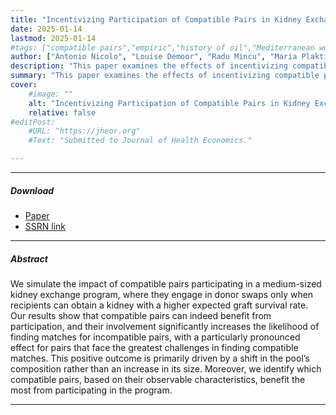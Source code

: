 ```yaml
---
title: "Incentivizing Participation of Compatible Pairs in Kidney Exchange Programs" 
date: 2025-01-14
lastmod: 2025-01-14
#tags: ["compatible pairs","empiric","history of oil","Mediterranean world"]
author: ["Antonio Nicolo", "Louise Demoor", "Radu Mincu", "Maria Plaktieva", "Caterina di Bella", "Lucrezia Furian"]
description: "This paper examines the effects of incentivizing compatible pairs to participate in kidney exchange programs. Submitted to Journal of Health Economics, 2025." 
summary: "This paper examines the effects of incentivizing compatible pairs to participate in kidney exchange programs, highlighting benefits for both compatible and incompatible pairs. " 
cover:
    #image: ""
    alt: "Incentivizing Participation of Compatible Pairs in Kidney Exchange Programs"
    relative: false
#editPost:
    #URL: "https://jheor.org"
    #Text: "Submitted to Journal of Health Economics."

---
```


---

##### Download

+ [Paper](paper1.pdf)
+ [SSRN link](https://papers.ssrn.com/sol3/papers.cfm?abstract_id=5105167)

---

##### Abstract

We simulate the impact of compatible pairs participating in a medium-sized kidney exchange program, where they engage in donor swaps only when recipients can obtain a kidney with a higher expected graft survival rate. Our results show that compatible pairs can indeed benefit from participation, and their involvement significantly increases the likelihood of finding matches for incompatible pairs, with a particularly pronounced effect for pairs that face the greatest challenges in finding compatible matches. This positive outcome is primarily driven by a shift in the pool’s composition rather than an increase in its size. Moreover, we identify which compatible pairs, based on their observable characteristics, benefit the most from participating in the program.



---
<!-- 
##### Citation

Unterholzer, Detlev A., and  Moritz-Maria von Igelfeld. 2013. "Unusual Uses For Olive Oil." *Journal of Oleic Science* 34 (1): 449–489. http://www.alexandermccallsmith.com/book/unusual-uses-for-olive-oil.

```BibTeX
@article{UI13,
author = {Detlev A. Unterholzer and Moritz-Maria von Igelfeld},
year = {2025},
title ={Incentivizing Participation of Compatible Pairs in Kidney Exchange Programs},
journal = {Work in progress},
url = {}}
```

---

##### Related material

<!-- + [Presentation slides](presentation1.pdf)
+ [Summary of the paper](https://www.penguinrandomhouse.com/books/110403/unusual-uses-for-olive-oil-by-alexander-mccall-smith/) -->
